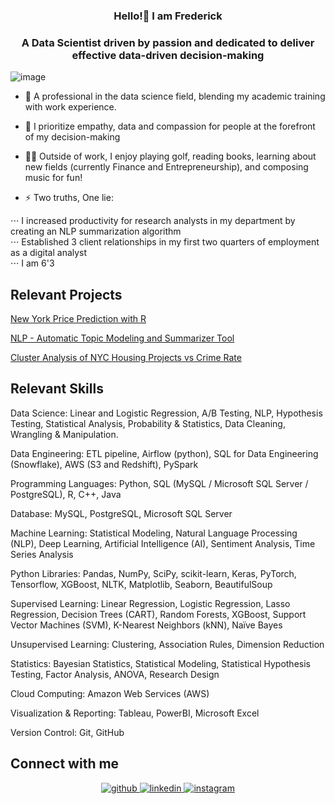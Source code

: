 <div align="center">
<v]" align="center" style="width: 100%" />
</div> 



### <div align="center">Hello!👋 I am Frederick</div>
### <div align="center">A Data Scientist driven by passion and dedicated to deliver effective data-driven decision-making</div>  
![image](https://user-images.githubusercontent.com/15056548/209024184-4b9de017-5baf-4153-9c53-121ead471fbf.gif)

- 👔 A professional in the data science field, blending my academic training with work experience.   
 
- 🤩 I prioritize empathy, data and compassion for people at the forefront of my decision-making  
 
- 🤹‍♂️ Outside of work, I enjoy playing golf, reading books, learning about new fields (currently Finance and Entrepreneurship), and composing music for fun!  
  
- ⚡ Two truths, One lie: 
<div align="left">
⋅⋅⋅    I increased productivity for research analysts in my department by creating an NLP summarization algorithm
<div align="left">
⋅⋅⋅    Established 3 client relationships in my first two quarters of employment as a digital analyst
<div align="left">
⋅⋅⋅    I am 6'3  
  

<br/>  

## Relevant Projects
[New York Price Prediction with R](https://github.com/fredericktantowi/New-York-Rent-Price-Prediction-with-R)
                 
[NLP - Automatic Topic Modeling and Summarizer Tool](https://github.com/fredericktantowi/NLP-Topic-Modeling-and-Summarizer-Tool)
                 
[Cluster Analysis of NYC Housing Projects vs Crime Rate](https://github.com/fredericktantowi/Housing-Projects-VS-Crime-Rate-in-NYC)
<br/>

## Relevant Skills  
Data Science: Linear and Logistic Regression, A/B Testing, NLP, Hypothesis Testing, Statistical Analysis, Probability & Statistics, Data Cleaning, Wrangling & Manipulation.

Data Engineering: ETL pipeline, Airflow (python), SQL for Data Engineering (Snowflake), AWS (S3 and Redshift), PySpark
 
Programming Languages: Python, SQL (MySQL / Microsoft SQL Server / PostgreSQL), R, C++, Java
                 
Database: MySQL, PostgreSQL, Microsoft SQL Server
                 
Machine Learning: Statistical Modeling, Natural Language Processing (NLP), Deep Learning, Artificial Intelligence (AI), Sentiment Analysis, Time Series Analysis
                 
Python Libraries: Pandas, NumPy, SciPy, scikit-learn, Keras, PyTorch, Tensorflow, XGBoost, NLTK, Matplotlib, Seaborn, BeautifulSoup
                 
Supervised Learning: Linear Regression, Logistic Regression, Lasso Regression, Decision Trees (CART), Random Forests, XGBoost, Support Vector Machines (SVM), K-Nearest Neighbors (kNN), Naïve Bayes
                 
Unsupervised Learning: Clustering, Association Rules, Dimension Reduction
                 
Statistics: Bayesian Statistics, Statistical Modeling, Statistical Hypothesis Testing, Factor Analysis, ANOVA, Research Design
                 
Cloud Computing: Amazon Web Services (AWS)
                 
Visualization & Reporting: Tableau, PowerBI, Microsoft Excel
                 
Version Control: Git, GitHub
<br/>  


## Connect with me  
<div align="center">
<a href="https://github.com/fredericktantowi" target="_blank">
<img src=https://img.shields.io/badge/github-%2324292e.svg?&style=for-the-badge&logo=github&logoColor=white alt=github style="margin-bottom: 5px;" />
</a>
<a href="https://www.linkedin.com/in/fredericktantowi/" target="_blank">
<img src=https://img.shields.io/badge/linkedin-%231E77B5.svg?&style=for-the-badge&logo=linkedin&logoColor=white alt=linkedin style="margin-bottom: 5px;" />
</a>
<a href="https://www.instagram.com/fmichaeltantowi/" target="_blank">
<img src=https://img.shields.io/badge/instagram-%23000000.svg?&style=for-the-badge&logo=instagram&logoColor=white alt=instagram style="margin-bottom: 5px;" />
</a>  
</div>  
  

<br/>  
